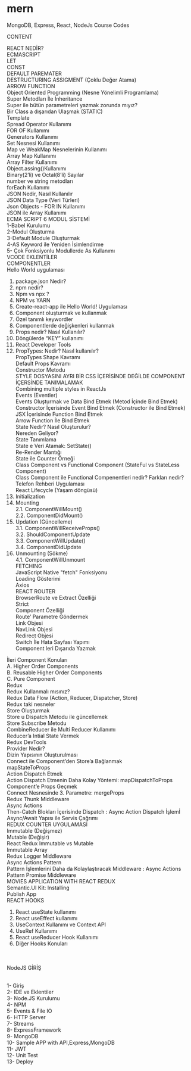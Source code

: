 # mern
MongoDB, Express, React, NodeJs Course Codes

CONTENT

REACT NEDİR? <br/>
ECMASCRIPT <br/>
LET <br/>
CONST <br/>
DEFAULT PAREMATER <br/>
DESTRUCTURING ASSIGMENT (Çoklu Değer Atama) <br/>
ARROW FUNCTION <br/>
Object Oriented Programming (Nesne Yönelimli Programlama) <br/>
Super Metodları İle İnheritance	 <br/>
Super ile bütün parametreleri yazmak zorunda mıyız? <br/>
Bir Class a dışarıdan Ulaşmak (STATIC) <br/>
Template <br/>
Spread Operator Kullanımı <br/>
FOR OF Kullanımı <br/>
Generators Kullanımı <br/>
Set Nesnesi Kullanımı <br/>
Map ve WeakMap Nesnelerinin Kullanımı <br/>
Array Map Kullanımı <br/>
Array Filter Kullanımı <br/>
Object.assing()Kullanımı <br/>
Binary(2’li) ve Octal(8’li) Sayılar <br/>
number ve string metodları <br/>
forEach Kullanımı <br/>
JSON Nedir, Nasıl Kullanılır <br/>
JSON Data Type (Veri Türleri) <br/>
Json Objects - FOR IN Kullanımı <br/>
JSON ile Array Kullanımı <br/>
ECMA SCRIPT 6 MODUL SİSTEMİ <br/>
1-Babel Kurulumu <br/>
2-Modul Oluşturma <br/>
3-Default Module Oluşturmak <br/>
4-AS Keyword ile Yeniden İsimlendirme <br/>
5- Çok Fonksiyonlu Modullerde As Kullanımı <br/>
VCODE EKLENTİLER <br/>
COMPONENTLER <br/>
Hello World uygulaması <br/>
1.	package.json Nedir? <br/>
2.	npm nedir? <br/>
3.	Npm vs npx ? <br/>
4.	NPM vs YARN <br/>
5.	Create-react-app ile Hello World! Uygulaması <br/>
6.	Component oluşturmak ve kullanmak <br/>
7.	Özel tanımlı keywordler <br/>
8.	Componentlerde değişkenleri kullanmak <br/>
9.	Props nedir? Nasıl Kullanılır? <br/>
10.	Döngülerde “KEY” kullanımı <br/>
11.	React Developer Tools <br/>
12.	PropTypes: Nedir? Nasıl kullanılır? <br/>
PropTypes Shape Kavramı <br/>
Default Props Kavramı <br/>
Constructor Metodu <br/>
STYLE DOSYASINI AYRI BİR CSS İÇERİSİNDE DEĞİLDE COMPONENT İÇERSİNDE TANIMALAMAK	 <br/>
Combining multiple styles in ReactJs <br/>
Events (Eventler) <br/>
Events Oluşturmak ve Data Bind Etmek (Metod İçinde Bind Etmek) <br/>
Constructor İçerisinde Event Bind Etmek (Constructor ile Bind Etmek) <br/>
JSX İçerisinde Function Bind Etmek <br/>
Arrow Function İle Bind Etmek <br/>
State Nedir? Nasıl Oluşturulur? <br/>
Nereden Geliyor? <br/>
State Tanımlama <br/>
State e Veri Atamak: SetState() <br/>
Re-Render Mantığı <br/>
State ile Counter Örneği <br/>
Class Component vs Functional Component (StateFul vs StateLess Component)	 <br/>
Class Component ile Functional Compenentleri nedir? Farkları nedir? <br/>
Telefon Rehberi Uygulaması <br/>
React Lifecycle (Yaşam döngüsü) <br/>
1.	Initialization <br/>
2.	Mounting <br/>
2.1.	ComponentWillMount() <br/>
2.2.	ComponentDidMount()	 <br/>
3.	Updation (Güncelleme) <br/>
3.1.	ComponentWillReceiveProps() <br/>
3.2.	ShouldComponentUpdate <br/>
3.3.	ComponentWillUpdate() <br/>
3.4.	ComponentDidUpdate <br/>
4. Unmounting (Sökme) <br/>
4.1.	ComponentWillUnmount <br/>
FETCHING <br/>
JavaScript Native "fetch" Fonksiyonu <br/>
Loading Gösterimi <br/>
Axios <br/>
REACT ROUTER	 <br/>
BrowserRoute ve Extract Özelliği <br/>
Strict <br/>
Component Özelliği <br/>
Route’ Parametre Göndermek <br/>
Link Objesi <br/>
NavLink Objesi <br/>
Redirect Objesi <br/>
Switch İle Hata Sayfası Yapımı <br/>
Component leri Dışarıda Yazmak <br/>

İleri Component Konuları <br/>
A.	Higher Order Components <br/>
B.	Reusable Higher Order Components <br/>
C.	Pure Component <br/>
Redux <br/>
Redux Kullanmalı mısınız? <br/>
Redux Data Flow (Action, Reducer, Dispatcher, Store) <br/>
Redux taki nesneler <br/>
Store Oluşturmak <br/>
Store u Dispatch Metodu ile güncellemek <br/>
Store Subscribe Metodu <br/>
CombineReducer ile Multi Reducer Kullanımı <br/>
Reducer’a Intial State Vermek <br/>
Redux DevTools <br/>
Provider Nedir?	 <br/>
Dizin Yapısının Oluşturulması <br/>
Connect ile Component’den Store’a Bağlanmak	 <br/>
mapStateToProps <br/>
Action Dispatch Etmek <br/>
Action Dispatch Etmenin Daha Kolay Yöntemi: mapDispatchToProps <br/>
Component’e Props Geçmek <br/>
Connect Nesnesinde 3. Parametre: mergeProps	 <br/>
Redux Thunk Middleware <br/>
Async Actions <br/>
Then-Catch Blokları İçerisinde Dispatch : Async Action Dispatch İşlemİ <br/>
Async/Await Yapısı ile Servis Çağrımı <br/>
REDUX COUNTER UYGULAMASI <br/>
Immutable (Değişmez) <br/>
Mutable (Değişir) <br/>
React Redux Immutable vs Mutable <br/>
Immutable Array <br/>
Redux Logger Middleware <br/>
Async Actions Pattern <br/>
Pattern İşlemlerini Daha da Kolaylaştıracak Middleware : Async Actions Pattern Promise Middleware <br/>
MOVIES APPLICATION WITH REACT REDUX <br/>
Semantic.UI Kit: Installing <br/>
Publish App <br/>
REACT HOOKS <br/>
1.	React useState kullanımı <br/>
2.	React useEffect kullanımı <br/>
3.	UseContext Kullanımı ve Context API <br/>
4.	UseRef Kullanımı <br/>
5.	React useReducer Hook Kullanımı <br/>
6.	Diğer Hooks Konuları <br/><br/><br/>


NodeJS GİRİŞ<br/><br/>

1-	Giriş<br/>
2-	IDE ve Eklentiler<br/>
3-	Node.JS Kurulumu<br/>
4-	NPM<br/>
5-	Events & File IO<br/>
6-	HTTP Server<br/>
7-	Streams<br/>
8-	ExpressFramework<br/>
9-	MongoDB<br/>
10-	Sample APP with API,Express,MongoDB<br/>
11-	JWT<br/>
12-	Unit Test<br/>
13-	Deploy<br/>

